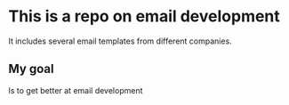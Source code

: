 # This is a repo on email development
It includes several email templates from different companies.
## My goal
Is to get better at email development 

